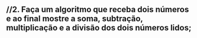 ## //2. Faça um algoritmo que receba dois números e ao final mostre a soma, subtração, multiplicação e a divisão dos dois números lidos;